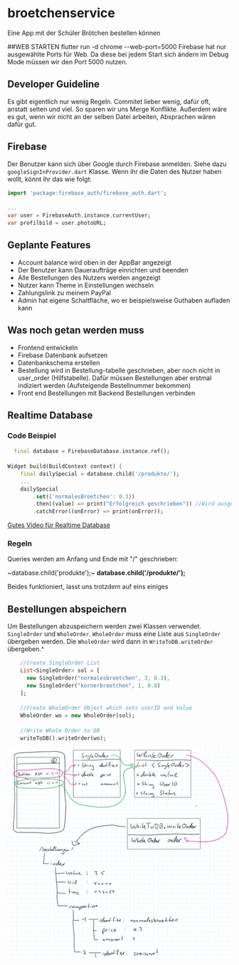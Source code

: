 # broetchenservice

Eine App mit der Schüler Brötchen bestellen können


##WEB STARTEN
flutter run -d chrome --web-port=5000
Firebase hat nur ausgewählte Ports für Web. Da diese bei jedem Start sich ändern im Debug Mode müssen wir den Port 5000 nutzen.

## Developer Guideline

Es gibt eigentlich nur wenig Regeln. Commitet lieber wenig, dafür oft, anstatt selten und viel. So sparen wir uns Merge Konflikte. Außerdem wäre es gut, wenn wir nicht an der selben Datei arbeiten, Absprachen wären dafür gut.

## Firebase

Der Benutzer kann sich über Google durch Firebase anmelden. Siehe dazu ```googleSignInProvider.dart``` Klasse. Wenn ihr die Daten des Nutzer haben wollt, könnt ihr das wie folgt:
``` Dart
import 'package:firebase_auth/firebase_auth.dart';

...
var user = FirebaseAuth.instance.currentUser;
var profilbild = user.photoURL;  

```

## Geplante Features
 
* Account balance wird oben in der AppBar angezeigt
* Der Benutzer kann Daueraufträge einrichten und beenden
* Alle Bestellungen des Nutzers werden angezeigt
* Nutzer kann Theme in Einstellungen wechseln
* Zahlungslink zu meinem PayPal
* Admin hat eigene Schaltfläche, wo er beispielsweise Guthaben aufladen kann

## Was noch getan werden muss

* Frontend entwickeln
* Firebase Datenbank aufsetzen
* Datenbankschema erstellen
* Bestellung wird in Bestellung-tabelle geschrieben, aber noch nicht in user_order (Hilfstabelle). Dafür müssen Bestellungen aber erstmal indiziert werden (Aufsteigende Bestellnummer bekommen)
* Front end Bestellungen mit Backend Bestellungen verbinden

## Realtime Database 

### Code Beispiel

```Dart
  final database = FirebaseDatabase.instance.ref();

Widget build(BuildContext context) {
    final dailySpecial = database.child('/produkte/');
    ...
    dailySpecial
        .set({'normalesBroetchen': 0.3})
        .then((value) => print("Erfolgreich geschrieben")) //Wird ausgeführt nachdem geschrieben wurde, sonst nicht
        .catchError((onError) => print(onError));
```

[Gutes Video für Realtime Database](https://www.youtube.com/watch?v=sXBJZD0fBa4&t)

### Regeln

Queries werden am Anfang und Ende mit "/" geschrieben:

~database.child('produkte');~
**database.child('/produkte/');**

Beides funktioniert, lasst uns trotzdem auf eins einiges

## Bestellungen abspeichern

Um Bestellungen abzuspeichern werden zwei Klassen verwendet. ```SingleOrder``` und ```WholeOrder```. ```WholeOrder``` muss eine Liste aus  ```SingleOrder``` übergeben werden. Die ```WholeOrder``` wird dann in ```WriteToDB.writeOrder``` übergeben.^

```Dart
    //Create SingleOrder List
    List<SingleOrder> sol = [
      new SingleOrder("normalesbroetchen", 3, 0.3),
      new SingleOrder("kornerbroetchen", 1, 0.8)
    ];

    //Create WholeOrder Object which sets userID and Value
    WholeOrder wo = new WholeOrder(sol);

    //Write Whole Order to DB
    writeToDB().writeOrder(wo);
```

![Klassendiagramm Bestellung](/db_model_writeorder.png?raw=true "Klassendiagramm Bestellung")